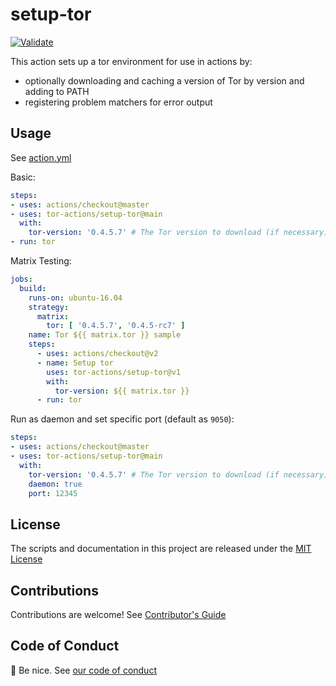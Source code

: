 # setup-tor

[![Validate](https://github.com/tor-actions/setup-tor/actions/workflows/versions.yml/badge.svg)](https://github.com/tor-actions/setup-tor/actions/workflows/versions.yml)

This action sets up a tor environment for use in actions by:

- optionally downloading and caching a version of Tor by version and adding to PATH
- registering problem matchers for error output

## Usage

See [action.yml](action.yml)

Basic:
```yaml
steps:
- uses: actions/checkout@master
- uses: tor-actions/setup-tor@main
  with:
    tor-version: '0.4.5.7' # The Tor version to download (if necessary) and use.
- run: tor
```

Matrix Testing:
```yaml
jobs:
  build:
    runs-on: ubuntu-16.04
    strategy:
      matrix:
        tor: [ '0.4.5.7', '0.4.5-rc7' ]
    name: Tor ${{ matrix.tor }} sample
    steps:
      - uses: actions/checkout@v2
      - name: Setup tor
        uses: tor-actions/setup-tor@v1
        with:
          tor-version: ${{ matrix.tor }}
      - run: tor
```

Run as daemon and set specific port (default as `9050`):
```yaml
steps:
- uses: actions/checkout@master
- uses: tor-actions/setup-tor@main
  with:
    tor-version: '0.4.5.7' # The Tor version to download (if necessary) and use.
    daemon: true
    port: 12345
```

## License

The scripts and documentation in this project are released under the [MIT License](LICENSE)

## Contributions

Contributions are welcome!  See [Contributor's Guide](docs/contributors.md)

## Code of Conduct

:wave: Be nice.  See [our code of conduct](CODE_OF_CONDUCT.md)
